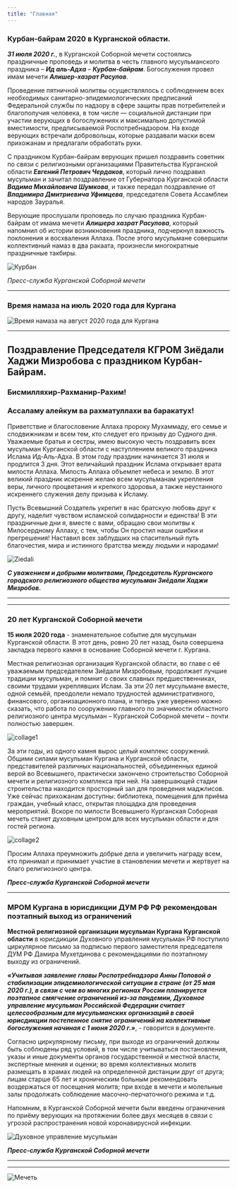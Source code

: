 ```yaml
---
title: "Главная"
---
```


### Курбан-байрам 2020 в Курганской области.

***31 июля 2020 г.***, в Курганской Соборной мечети состоялись праздничные проповедь и молитва в честь главного мусульманского праздника – ***Ид аль-Адха*** – ***Курбан-байрам***. 
Богослужения провел имам мечети ***Алишер-хазрат Расулов***.

Проведение пятничной молитвы осуществлялось с соблюдением всех необходимых санитарно-эпидемиологических предписаний Федеральной службы по надзору в сфере защиты прав потребителей 
и благополучия человека, в том числе — социальной дистанции при участии верующих в богослужениях и максимально допустимой вместимости, предписываемой Роспотребнадзором. 
На входе верующих встречали добровольцы, которые раздавали маски всем прихожанам и предлагали обработать руки.

С праздником Курбан-байрам верующих пришел поздравить советник по связи с религиозными организациями Правительства Курганской области ***Евгений Петрович Чердаков***, который 
лично поздравил мусульман и зачитал поздравление от Губернатора Курганской области ***Вадима Михайловича Шумкова***, и также передал поздравление от ***Владимира Дмитриевича 
Уфимцева***, председателя Совета Ассамблеи народов Зауралья.

Верующие прослушали проповедь по случаю праздника Курбан-байрам от имама мечети ***Алишера хазрат Расулова***, который напомнил об истории возникновения праздника, подчеркнул 
важность поклонения и восхваления Аллаха. После этого мусульмане совершили коллективный намаз в два ракаата, произнесли многократные праздничные такбиры.

![Курбан](./index/eid.jpg)

*Пресс-служба Курганской Соборной мечети*

______________________________________________________________________________________________________________________________________________________________________________

### Время намаза на июль 2020 года для Кургана

![Время намаза на август 2020 года для Кургана](./index/8.jpg)

_______________________________________________________________________________________________________________________________________________________________________________

## Поздравление Председателя КГРОМ Зиёдали Хаджи Мизробова с праздником Курбан-Байрам.

### Бисмилляхир-Рахманир-Рахим!

### Ассаламу алейкум ва рахматуллахи ва баракатух!

Приветствие и благословение Аллаха пророку Мухаммаду, его семье и сподвижникам и всем тем, кто следует его призыву до Судного дня.
Уважаемые братья и сестры, имею высокую честь поздравить всех мусульман Курганской области с наступлением великого праздника Ислама Ид-Аль-Адха.
В этом году праздник начинается 31 июля и продлится 3 дня. Этот величайший праздник Ислама открывает врата милости Аллаха. Милость Аллаха объемлет небеса и землю. 
В этот великий праздник искренне желаю всем мусульманам укрепления веры, личного процветания и крепкого здоровья, а также неустанного искреннего служения делу призыва к Исламу. 

Пусть Всевышний Создатель укрепит в нас братскую любовь друг к другу, наделит чувством исламской солидарности и единства! В эти праздничные дни я, вместе с вами, обращаю 
свои молитвы к Милосердному Аллаху, с тем, чтобы Он простил наши ошибки и прегрешения! Наставил всех заблудших на спасительный путь благочестия, мира и истинного братства 
между людьми и народами!

![Ziedali](./index/Ziedali.jpg)

***С уважением и добрыми молитвами, Председатель Курганского городского религиозного общества мусульман Зиёдали Хаджи Мизробов.***

____________________________________________________________________________________________________________________________________________________________________
____________________________________________________________________________________________________________________________________________________________________

### 20 лет Курганской Соборной мечети

**15 июля 2020 года** - знаменательное событие для мусульман Курганской области. В этот день, ровно 20 лет назад, была совершена закладка первого камня в основание 
Соборной мечети г. Кургана.

Местная религиозная организация Курганской области, во главе с её уважаемым председателем Зиёдали Мизробовым, продолжает лучшие традиции мусульман, и помнит о своих 
славных предшественниках, своими трудами укреплявших Ислам. За эти 20 лет мусульмане вместе, одной семьёй, преодолели немало трудностей административного, финансового, 
организационного плана, и теперь уже уверенно можно сказать, что работа по сооружению главного по значимости областного религиозного центра мусульман – Курганской 
Соборной мечети – почти полностью завершен.

![collage1](./index/collage1.jpg)

За эти годы, из одного камня вырос целый комплекс сооружений. Общими силами мусульман Кургана и Курганской области, представителей различных национальностей, объединенных 
единой верой во Всевышнего, практически закончено строительство Соборной мечети и религиозного комплекса при ней. На завершающей стадии строительства находится просторный 
зал для проведения маджлисов. Уже сейчас прихожанам доступны: библиотека, помещения для приёма граждан, учебный класс, открытая площадка для проведения мероприятий. Вскоре 
по милости Всевышнего Курганская Соборная мечеть станет духовным центром для всех мусульман области и для гостей региона.

![collage2](./index/collage2.jpg)

Просим Аллаха преумножить добрые дела и увеличить награду всем, кто принимал и принимает участие в становлении мечети и жертвует на благо религиозного центра.

***Пресс-служба Курганской Соборной мечети***

________________________________________________________________________________________________________________________________________________________________________________

### МРОМ Кургана в юрисдикции ДУМ РФ РФ рекомендован поэтапный выход из ограничений

**Местной религиозной организации мусульман Кургана Курганской области** в юрисдикции Духовного управления мусульман РФ поступило циркулярное письмо за подписью первого заместителя председателя ДУМ РФ Дамира Мухетдинова с рекомендациями по поэтапному выходу из ограничений.

***«Учитывая заявление главы Роспотребнадзора Анны Поповой о стабилизации эпидемиологической ситуации в стране (от 25 мая 2020 г.), в связи с чем во многих регионах России планируется поэтапное смягчение ограничений из-за пандемии, Духовное управление мусульман Российской Федерации считает целесообразным для мусульманских организаций в своей юрисдикции постепенное снятие ограничений на коллективные богослужения начиная с 1 июня 2020 г.»***, - говорится в документе.

Согласно циркулярному письму, при выходе из ограничений должны быть соблюдены ряд условий, в том числе учитываться постановления, указы и иные документы органов государственной и местной власти, экспертные мнения и оценки; во время коллективных молитв размещать в храмах людей на определенной дистанции друг от друга; лицам старше 65 лет и хроническим больным рекомендовать воздержаться от посещения молитв; при входе в мечети и молельные залы продолжать соблюдение масочно-перчаточного режима и т.д.

Напомним, в Курганской Соборной мечети были введены ограничения по приёму верующих на протяжении более двух месяцев в связи с угрозой распространения новой коронавирусной инфекции.

![Духовное управление мусульман](./index/dumrf.jpg)

***Пресс-служба Курганской Соборной мечети***
________________________________________________________________________________________________________________________________________
________________________________________________________________________________________________________________________________________
![Мечеть](./index/ByBusigin.jpg)
